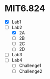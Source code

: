 # MIT6.824

- [X] Lab1
- [ ] Lab2
  - [X] 2A
  - [ ] 2B
  - [ ] 2C
  - [ ] 2D
- [ ] Lab3
- [ ] Lab4
    - [ ] Challenge1
    - [ ] Challenge2
